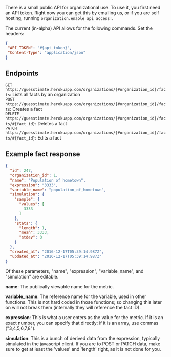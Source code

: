 There is a small public API for organizational use. To use it, you first need an API token. Right now you can get this by emailing us, or if you are self hosting, running ``organization.enable_api_access!``. 

The current (in-alpha) API allows for the following commands. Set the headers:  

```json
{ 
 "API_TOKEN": "#{api_token}",
 "Content-Type": "application/json"
}
```

## Endpoints

``GET https://guesstimate.herokuapp.com/organizations/{#organization_id}/facts``: Lists all facts by an organization  
``POST https://guesstimate.herokuapp.com/organizations/{#organization_id}/facts``: Creates a fact   
``DELETE https://guesstimate.herokuapp.com/organizations/{#organization_id}/facts/#{fact_id}``: Deletes a fact  
``PATCH https://guesstimate.herokuapp.com/organizations/{#organization_id}/facts/#{fact_id}``: Edits a fact  

## Example fact response  

```json
{
  "id": 247,
  "organization_id": 1,
  "name": "Population of hometown",
  "expression": "3333",
  "variable_name": "population_of_hometown",
  "simulation": {
    "sample": {
      "values": [
        3333
      ]
    },
    "stats": {
      "length": 1,
      "mean": 3333,
      "stdev": 0
    }
  },
  "created_at": "2016-12-17T05:39:14.987Z",
  "updated_at": "2016-12-17T05:39:14.987Z"
}
```

Of these parameters, "name", "expression", "variable_name", and "simulation" are editable.

**name**: The publically viewable name for the metric.  

**variable_name**: The reference name for the variable, used in other functions. This is not hard coded in those functions; so changing this later on will not break them (internally they will reference the fact ID).  

**expression**: This is what a user enters as the value for the metric. If it is an exact number, you can specify that directly; if it is an array, use commas ("3,4,5,6,7,8").  

**simulation**: This is a bunch of derived data from the expression, typically simulated in the javascript client. If you are to POST or PATCH data, make sure to get at least the 'values' and 'length' right, as it is not done for you.  
